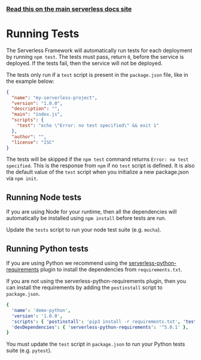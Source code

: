 <!--
title: Serverless Dashboard - Running tests
menuText: Testing
layout: Doc
-->

<!-- DOCS-SITE-LINK:START automatically generated  -->

### [Read this on the main serverless docs site](https://www.serverless.com/framework/docs/dashboard/cicd/running-tests/)

<!-- DOCS-SITE-LINK:END -->

# Running Tests

The Serverless Framework will automatically run tests for each deployment by running `npm test`. The tests must pass, return `0`, before the service is deployed. If the tests fail, then the service will not be deployed.

The tests only run if a `test` script is present in the `package.json` file, like in the example below:

```json
{
  "name": "my-serverless-project",
  "version": "1.0.0",
  "description": "",
  "main": "index.js",
  "scripts": {
    "test": "echo \"Error: no test specified\" && exit 1"
  },
  "author": "",
  "license": "ISC"
}
```

The tests will be skipped if the `npm test` command returns `Error: no test specified`. This is the response from `npm` if no `test` script is defined. It is also the default value of the `test` script when you initialize a new package.json via `npm init`.

## Running Node tests

If you are using Node for your runtime, then all the dependencies will automatically be installed using `npm install` before tests are run.

Update the `tests` script to run your node test suite (e.g. `mocha`).

## Running Python tests

If you are using Python we recommend using the [serverless-python-requirements](https://github.com/UnitedIncome/serverless-python-requirements) plugin to install the dependencies from `requirements.txt`.

If you are not using the serverless-python-requirements plugin, then you can install the requirements by adding the `postinstall` script to `package.json`.

```yaml
{
  'name': 'demo-python',
  'version': '1.0.0',
  'scripts': { 'postinstall': 'pip3 install -r requirements.txt', 'test': 'pytest' },
  'devDependencies': { 'serverless-python-requirements': '^5.0.1' },
}
```

You must update the `test` script in `package.json` to run your Python tests suite (e.g. `pytest`).